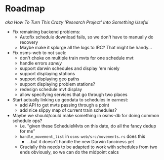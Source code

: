 # Roadmap

*aka How To Turn This Crazy 'Research Project' Into Something Useful*

- Fix remaining backend problems:
  - Autofix schedule download fails, so we don't have to manually do recovery
  - Maybe make it splurge all the logs to IRC? That might be handy...
- Fix osms-web to not suck:
  - don't choke on multiple train mvts for one schedule mvt
  - handle errors *sanely*
  - support darwin schedules and display 'em nicely
  - support displaying stations
  - support displaying geo paths
  - support displaying problem stations?
  - redesign schedule mvt display
  - allow specifying services that go through two places
- Start actually linking up geodata to schedules in earnest:
  - add API to get mvts passing through a point
  - add nice slippy map of current train schedules?
- Maybe we should/could make something in osms-db for doing common schedule ops?
  - i.e. "given these ScheduleMvts on this date, do all the fancy dedup for me"
  - `handle_movement_list` in `osms-web/src/movements.rs` does this
    - ...but it doesn't handle the new Darwin fanciness yet
  - Crucially this needs to be adapted to work with schedules from two ends obviously,
    so we can do the midpoint calcs
